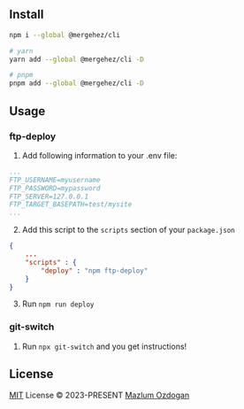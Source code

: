 
##  Install

```bash
npm i --global @mergehez/cli

# yarn 
yarn add --global @mergehez/cli -D

# pnpm 
pnpm add --global @mergehez/cli -D
```

## Usage

### ftp-deploy
1. Add following information to your .env file:

```yaml
...
FTP_USERNAME=myusername
FTP_PASSWORD=mypassword
FTP_SERVER=127.0.0.1
FTP_TARGET_BASEPATH=test/mysite
...
```

2. Add this script to the `scripts` section of your `package.json`

```json
{
    ...
    "scripts" : {
        "deploy" : "npm ftp-deploy"
    }
}
```

3. Run `npm run deploy`

### git-switch
1. Run `npx git-switch` and you get instructions!

## License

[MIT](./LICENSE) License &copy; 2023-PRESENT [Mazlum Ozdogan](https://github.com/mergehez)